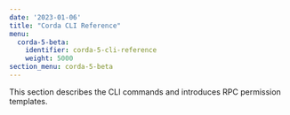 ```yaml
---
date: '2023-01-06'
title: "Corda CLI Reference"
menu:
  corda-5-beta:
    identifier: corda-5-cli-reference
    weight: 5000
section_menu: corda-5-beta
---
```

This section describes the CLI commands and introduces RPC permission templates.

